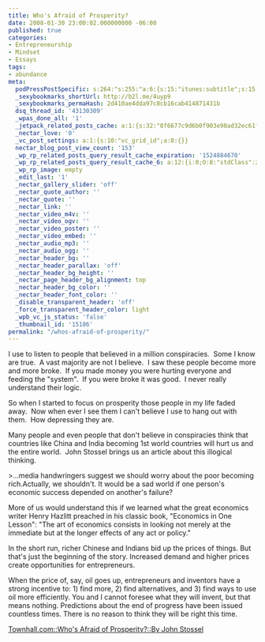 ```yaml
---
title: Who's Afraid of Prosperity?
date: 2008-01-30 23:00:02.000000000 -06:00
published: true
categories:
- Entrepreneurship
- Mindset
- Essays
tags:
- abundance
meta:
  podPressPostSpecific: s:264:"s:255:"a:6:{s:15:"itunes:subtitle";s:15:"##PostExcerpt##";s:14:"itunes:summary";s:15:"##PostExcerpt##";s:15:"itunes:keywords";s:17:"##WordPressCats##";s:13:"itunes:author";s:10:"##Global##";s:15:"itunes:explicit";s:7:"Default";s:12:"itunes:block";s:7:"Default";}";";
  _sexybookmarks_shortUrl: http://b2l.me/4uyp9
  _sexybookmarks_permaHash: 2d410ae4dda97c8cb16cab414871431b
  dsq_thread_id: '43130309'
  _wpas_done_all: '1'
  _jetpack_related_posts_cache: a:1:{s:32:"8f6677c9d6b0f903e98ad32ec61f8deb";a:2:{s:7:"expires";i:1457626210;s:7:"payload";a:3:{i:0;a:1:{s:2:"id";i:1000;}i:1;a:1:{s:2:"id";i:287;}i:2;a:1:{s:2:"id";i:289;}}}}
  _nectar_love: '0'
  _vc_post_settings: a:1:{s:10:"vc_grid_id";a:0:{}}
  nectar_blog_post_view_count: '153'
  _wp_rp_related_posts_query_result_cache_expiration: '1524884670'
  _wp_rp_related_posts_query_result_cache_6: a:12:{i:0;O:8:"stdClass":2:{s:7:"post_id";s:3:"817";s:5:"score";s:17:"49.69434691105387";}i:1;O:8:"stdClass":2:{s:7:"post_id";s:4:"1483";s:5:"score";s:17:"49.58095622351337";}i:2;O:8:"stdClass":2:{s:7:"post_id";s:3:"297";s:5:"score";s:18:"46.547643865513535";}i:3;O:8:"stdClass":2:{s:7:"post_id";s:3:"242";s:5:"score";s:17:"43.09145295334201";}i:4;O:8:"stdClass":2:{s:7:"post_id";s:3:"411";s:5:"score";s:17:"39.52187135362997";}i:5;O:8:"stdClass":2:{s:7:"post_id";s:4:"2099";s:5:"score";s:18:"39.508551394124375";}i:6;O:8:"stdClass":2:{s:7:"post_id";s:3:"290";s:5:"score";s:18:"38.672463613469155";}i:7;O:8:"stdClass":2:{s:7:"post_id";s:3:"369";s:5:"score";s:18:"38.559072925928646";}i:8;O:8:"stdClass":2:{s:7:"post_id";s:3:"348";s:5:"score";s:18:"38.559072925928646";}i:9;O:8:"stdClass":2:{s:7:"post_id";s:2:"49";s:5:"score";s:18:"38.559072925928646";}i:10;O:8:"stdClass":2:{s:7:"post_id";s:3:"647";s:5:"score";s:17:"35.17742480329284";}i:11;O:8:"stdClass":2:{s:7:"post_id";s:3:"311";s:5:"score";s:17:"35.17742480329284";}}
  _wp_rp_image: empty
  _edit_last: '1'
  _nectar_gallery_slider: 'off'
  _nectar_quote_author: ''
  _nectar_quote: ''
  _nectar_link: ''
  _nectar_video_m4v: ''
  _nectar_video_ogv: ''
  _nectar_video_poster: ''
  _nectar_video_embed: ''
  _nectar_audio_mp3: ''
  _nectar_audio_ogg: ''
  _nectar_header_bg: ''
  _nectar_header_parallax: 'off'
  _nectar_header_bg_height: ''
  _nectar_page_header_bg_alignment: top
  _nectar_header_bg_color: ''
  _nectar_header_font_color: ''
  _disable_transparent_header: 'off'
  _force_transparent_header_color: light
  _wpb_vc_js_status: 'false'
  _thumbnail_id: '15186'
permalink: "/whos-afraid-of-prosperity/"
---
```

<p>I use to listen to people that believed in a million conspiracies.  Some I know are true.  A vast majority are not I believe.  I saw these people become more and more broke.  If you made money you were hurting everyone and feeding the "system".  If you were broke it was good.  I never really understand their logic.</p>
<p>So when I started to focus on prosperity those people in my life faded away.  Now when ever I see them I can't believe I use to hang out with them.  How depressing they are.</p>
<p>Many people and even people that don't believe in conspiracies think that countries like China and India becoming 1st world countries will hurt us and the entire world.  John Stossel brings us an article about this illogical thinking.</p>
>...media handwringers suggest we should worry about the poor becoming rich.Actually, we shouldn't. It would be a sad world if one person's economic success depended on another's failure?</p>
<p>More of us would understand this if we learned what the great economics writer Henry Hazlitt preached in his classic book, "Economics in One Lesson": "The art of economics consists in looking not merely at the immediate but at the longer effects of any act or policy."</p>
<p>In the short run, richer Chinese and Indians bid up the prices of things. But that's just the beginning of the story. Increased demand and higher prices create opportunities for entrepreneurs.</p>
<p>When the price of, say, oil goes up, entrepreneurs and inventors have a strong incentive to: 1) find more, 2) find alternatives, and 3) find ways to use oil more efficiently. You and I cannot foresee what they will invent, but that means nothing. Predictions about the end of progress have been issued countless times. There is no reason to think they will be right this time.</p></blockquote>
<p><a href="http://www.townhall.com/Columnists/JohnStossel/2008/01/30/whos_afraid_of_prosperity" rel="nofollow">Townhall.com::Who's Afraid of Prosperity?::By John Stossel</a></p>
